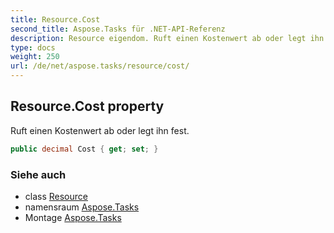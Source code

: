 ```yaml
---
title: Resource.Cost
second_title: Aspose.Tasks für .NET-API-Referenz
description: Resource eigendom. Ruft einen Kostenwert ab oder legt ihn fest.
type: docs
weight: 250
url: /de/net/aspose.tasks/resource/cost/
---
```

## Resource.Cost property

Ruft einen Kostenwert ab oder legt ihn fest.

```csharp
public decimal Cost { get; set; }
```

### Siehe auch

* class [Resource](../)
* namensraum [Aspose.Tasks](../../resource/)
* Montage [Aspose.Tasks](../../../)


